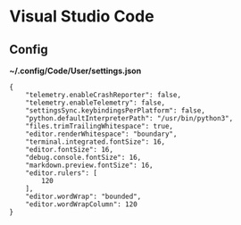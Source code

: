 # Visual Studio Code

## Config

**~/.config/Code/User/settings.json**  

    {
        "telemetry.enableCrashReporter": false,
        "telemetry.enableTelemetry": false,
        "settingsSync.keybindingsPerPlatform": false,
        "python.defaultInterpreterPath": "/usr/bin/python3",
        "files.trimTrailingWhitespace": true,
        "editor.renderWhitespace": "boundary",
        "terminal.integrated.fontSize": 16,
        "editor.fontSize": 16,
        "debug.console.fontSize": 16,
        "markdown.preview.fontSize": 16,
        "editor.rulers": [
            120
        ],
        "editor.wordWrap": "bounded",
        "editor.wordWrapColumn": 120
    }
